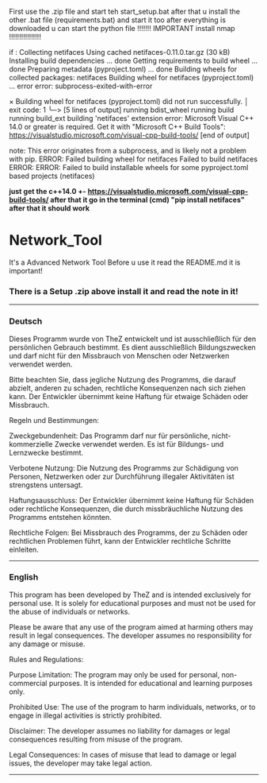 
First use the .zip file and start teh start_setup.bat after that u install the other .bat file (requirements.bat) and start it too after everything is downloaded u can start the python file
!!!!!!!        IMPORTANT install nmap         !!!!!!!!!!!!!!!!


if : Collecting netifaces
  Using cached netifaces-0.11.0.tar.gz (30 kB)
  Installing build dependencies ... done
  Getting requirements to build wheel ... done
  Preparing metadata (pyproject.toml) ... done
Building wheels for collected packages: netifaces
  Building wheel for netifaces (pyproject.toml) ... error
  error: subprocess-exited-with-error
  
  × Building wheel for netifaces (pyproject.toml) did not run successfully.
  │ exit code: 1
  ╰─> [5 lines of output]
      running bdist_wheel
      running build
      running build_ext
      building 'netifaces' extension
      error: Microsoft Visual C++ 14.0 or greater is required. Get it with "Microsoft C++ Build Tools": https://visualstudio.microsoft.com/visual-cpp-build-tools/
      [end of output]

  note: This error originates from a subprocess, and is likely not a problem with pip.
  ERROR: Failed building wheel for netifaces
Failed to build netifaces
ERROR: ERROR: Failed to build installable wheels for some pyproject.toml based projects (netifaces)

**just get the c++14.0 +- https://visualstudio.microsoft.com/visual-cpp-build-tools/ after that it go in the terminal (cmd) "pip install netifaces" after that it should work**





# Network_Tool
It's a Advanced Network Tool Before u use it read the README.md it is important!




### There is a Setup .zip above install it and read the note in it!




__________________________________________________________________________________________________________________________________

### Deutsch

Dieses Programm wurde von TheZ entwickelt und ist ausschließlich für den persönlichen Gebrauch bestimmt. Es dient ausschließlich Bildungszwecken und darf nicht für den Missbrauch von Menschen oder Netzwerken verwendet werden.

Bitte beachten Sie, dass jegliche Nutzung des Programms, die darauf abzielt, anderen zu schaden, rechtliche Konsequenzen nach sich ziehen kann. Der Entwickler übernimmt keine Haftung für etwaige Schäden oder Missbrauch.

Regeln und Bestimmungen:

Zweckgebundenheit: Das Programm darf nur für persönliche, nicht-kommerzielle Zwecke verwendet werden. Es ist für Bildungs- und Lernzwecke bestimmt.

Verbotene Nutzung: Die Nutzung des Programms zur Schädigung von Personen, Netzwerken oder zur Durchführung illegaler Aktivitäten ist strengstens untersagt.

Haftungsausschluss: Der Entwickler übernimmt keine Haftung für Schäden oder rechtliche Konsequenzen, die durch missbräuchliche Nutzung des Programms entstehen könnten.

Rechtliche Folgen: Bei Missbrauch des Programms, der zu Schäden oder rechtlichen Problemen führt, kann der Entwickler rechtliche Schritte einleiten.

_________________________________________________________________________________________________________________________________________

### English

This program has been developed by TheZ and is intended exclusively for personal use. It is solely for educational purposes and must not be used for the abuse of individuals or networks.

Please be aware that any use of the program aimed at harming others may result in legal consequences. The developer assumes no responsibility for any damage or misuse.

Rules and Regulations:

Purpose Limitation: The program may only be used for personal, non-commercial purposes. It is intended for educational and learning purposes only.

Prohibited Use: The use of the program to harm individuals, networks, or to engage in illegal activities is strictly prohibited.

Disclaimer: The developer assumes no liability for damages or legal consequences resulting from misuse of the program.

Legal Consequences: In cases of misuse that lead to damage or legal issues, the developer may take legal action.

_______________________________________________________________________________________________________________________________________
